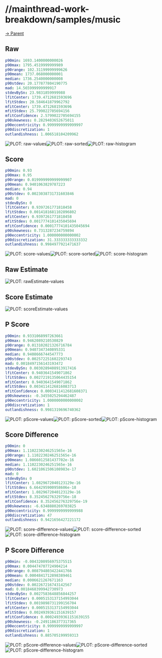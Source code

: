 
# //mainthread-work-breakdown/samples/music

[→ Parent](../..)


## Raw


```yaml
p90min: 1693.1400000000026
p90max: 1795.4519999999989
p90range: 102.31199999999626
p90mean: 1737.068000000001
median: 1736.2540000000008
p90stdev: 20.177877804190775
mad: 14.565999999999917
stdevBySn: 23.9831859999988
lfitCenter: 1739.4712681593696
lfitStdev: 20.584641879962792
mfitCenter: 1739.4712681593696
mfitStdev: 25.799022705694156
mfitConfidence: 2.5799022705694155
p90skewness: 0.2829403652675011
p90eccentricity: 0.9999999999999997
p90discretization: 1
outlandishness: 1.006518104209962

```

![PLOT: raw-values](./raw/values.svg)![PLOT: raw-sorted](./raw/sorted.svg)![PLOT: raw-histogram](./raw/histogram.svg)
## Score


```yaml
p90min: 0.93
p90max: 0.95
p90range: 0.019999999999999907
p90mean: 0.9401063829787223
median: 0.94
p90stdev: 0.0023038731731603846
mad: 0
stdevBySn: 0
lfitCenter: 0.9397261771818458
lfitStdev: 0.0014181681102896802
mfitCenter: 0.9397261771818458
mfitStdev: 0.0017774101435045694
mfitConfidence: 0.00017774101435045694
p90skewness: 0.7313287234759894
p90eccentricity: 1.000000000000002
p90discretization: 31.333333333333332
outlandishness: 0.9984977921471637

```

![PLOT: score-values](./score/values.svg)![PLOT: score-sorted](./score/sorted.svg)![PLOT: score-histogram](./score/histogram.svg)
## Raw Estimate

![PLOT: rawEstimate-values](./rawEstimate/values.svg)
## Score Estimate

![PLOT: scoreEstimate-values](./scoreEstimate/values.svg)
## P Score


```yaml
p90min: 0.9331068997263661
p90max: 0.9462089210530829
p90range: 0.013102021326716784
p90mean: 0.9407347340895331
median: 0.9408666744547773
p90stdev: 0.002572251602293743
mad: 0.0018497156143193472
stdevBySn: 0.0030289408913917416
lfitCenter: 0.9403641549071862
lfitStdev: 0.0027219135064435154
mfitCenter: 0.9403641549071862
mfitStdev: 0.0034114126816083713
mfitConfidence: 0.0003411412681608371
p90skewness: -0.3455025294462487
p90eccentricity: 1.0000000000000002
p90discretization: 1
outlandishness: 0.9981319696740362

```

![PLOT: pScore-values](./pScore/values.svg)![PLOT: pScore-sorted](./pScore/sorted.svg)![PLOT: pScore-histogram](./pScore/histogram.svg)
## Score Difference


```yaml
p90min: 0
p90max: 1.1102230246251565e-16
p90range: 1.1102230246251565e-16
p90mean: 1.0866012581437702e-16
median: 1.1102230246251565e-16
p90stdev: 1.6021061506108983e-17
mad: 0
stdevBySn: 0
lfitCenter: 1.0829672040123129e-16
lfitStdev: 6.664295900958606e-18
mfitCenter: 1.0829672040123129e-16
mfitStdev: 8.352456276329756e-18
mfitConfidence: 8.352456276329756e-19
p90skewness: -6.6348880269703825
p90eccentricity: 0.9999999999999988
p90discretization: 47
outlandishness: 0.9421656427221172

```

![PLOT: score-difference-values](./score-difference/values.svg)![PLOT: score-difference-sorted](./score-difference/sorted.svg)![PLOT: score-difference-histogram](./score-difference/histogram.svg)
## P Score Difference


```yaml
p90min: -0.0043200956975375515
p90max: 0.004474707724904214
p90range: 0.008794803422441766
p90mean: 0.0004841712898389461
median: 0.0006621267671163
p90stdev: 0.002267216743142567
mad: 0.0018468399942730973
stdevBySn: 0.0027583648856844257
lfitCenter: 0.0005153137154993044
lfitStdev: 0.0019898731199156704
mfitCenter: 0.0005153137154993044
mfitStdev: 0.0024939361151639157
mfitConfidence: 0.00024939361151639155
p90skewness: -0.2491186377317365
p90eccentricity: 0.9999999999999997
p90discretization: 1
outlandishness: 0.885705199959313

```

![PLOT: pScore-difference-values](./pScore-difference/values.svg)![PLOT: pScore-difference-sorted](./pScore-difference/sorted.svg)![PLOT: pScore-difference-histogram](./pScore-difference/histogram.svg)